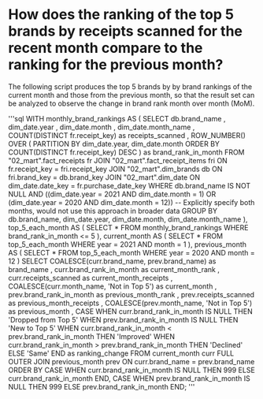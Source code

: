 # How does the ranking of the top 5 brands by receipts scanned for the recent month compare to the ranking for the previous month?
The following script produces the top 5 brands by by brand rankings of the current month and those from the previous month, so that
the result set can be analyzed to observe the change in brand rank month over month (MoM).

'''sql
WITH monthly_brand_rankings AS (
    SELECT 
        db.brand_name
        , dim_date.year
        , dim_date.month
        , dim_date.month_name
        , COUNT(DISTINCT fr.receipt_key) as receipts_scanned
        , ROW_NUMBER() OVER (
            PARTITION BY dim_date.year, dim_date.month 
            ORDER BY COUNT(DISTINCT fr.receipt_key) DESC
        ) as brand_rank_in_month
    FROM 
        "02_mart".fact_receipts fr
    JOIN 
        "02_mart".fact_receipt_items fri ON fr.receipt_key = fri.receipt_key
    JOIN 
        "02_mart".dim_brands db ON fri.brand_key = db.brand_key
    JOIN 
        "02_mart".dim_date ON dim_date.date_key = fr.purchase_date_key
    WHERE 
        db.brand_name IS NOT NULL
    AND 
        ((dim_date.year = 2021 AND dim_date.month = 1) OR 
        (dim_date.year = 2020 AND dim_date.month = 12))  -- Explicitly specify both months, would not use this approach in broader data
    GROUP BY 
        db.brand_name, dim_date.year, dim_date.month, dim_date.month_name
),
top_5_each_month AS (
    SELECT 
        *
    FROM 
        monthly_brand_rankings
    WHERE 
        brand_rank_in_month <= 5
),
current_month AS (
    SELECT * FROM top_5_each_month WHERE year = 2021 AND month = 1
),
previous_month AS (
    SELECT * FROM top_5_each_month WHERE year = 2020 AND month = 12
)
SELECT 
    COALESCE(curr.brand_name, prev.brand_name) as brand_name
    , curr.brand_rank_in_month as current_month_rank
    , curr.receipts_scanned as current_month_receipts
    , COALESCE(curr.month_name, 'Not in Top 5') as current_month
    , prev.brand_rank_in_month as previous_month_rank
    , prev.receipts_scanned as previous_month_receipts
    , COALESCE(prev.month_name, 'Not in Top 5') as previous_month
    , CASE 
        WHEN curr.brand_rank_in_month IS NULL THEN 'Dropped from Top 5'
        WHEN prev.brand_rank_in_month IS NULL THEN 'New to Top 5'
        WHEN curr.brand_rank_in_month < prev.brand_rank_in_month THEN 'Improved'
        WHEN curr.brand_rank_in_month > prev.brand_rank_in_month THEN 'Declined'
        ELSE 'Same'
        END as ranking_change
FROM 
    current_month curr
FULL OUTER JOIN 
    previous_month prev ON curr.brand_name = prev.brand_name
ORDER BY 
    CASE WHEN curr.brand_rank_in_month IS NULL THEN 999 ELSE curr.brand_rank_in_month END,
    CASE WHEN prev.brand_rank_in_month IS NULL THEN 999 ELSE prev.brand_rank_in_month END;
'''
